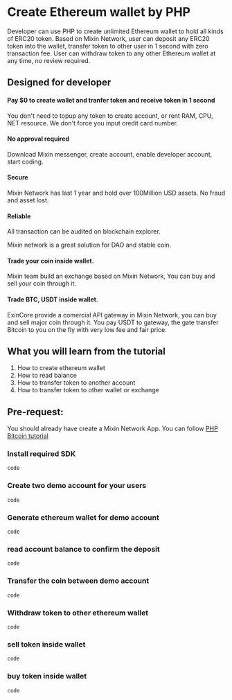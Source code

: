 # Create Ethereum wallet by PHP
Developer can use PHP to create unlimited Ethereum wallet to hold all kinds of ERC20 token.
Based on Mixin Network, user can deposit any ERC20 token into the wallet, transfer token to other user in 1 second with zero transaction fee. User can withdraw token to any other Ethereum wallet at any time, no review required.

## Designed for developer
#### Pay $0 to create wallet and tranfer token and receive token in 1 second
You don't need to topup any token to create account, or rent RAM, CPU, NET resource. We don't force you input credit card number.
#### No approval required
Download Mixin messenger, create account, enable developer account, start coding. 

#### Secure
Mixin Network has last 1 year and hold over 100Million USD assets. No fraud and asset lost.
#### Reliable
All transaction can be audited on blockchain explorer.

Mixin network is a great solution for DAO and stable coin.

#### Trade your coin inside wallet.
Mixin team build an exchange based on Mixin Network, You can buy and sell your coin through it.

#### Trade BTC, USDT inside wallet.
ExinCore provide a comercial API gateway in Mixin Network, you can buy and sell major coin through it.
You pay USDT to gateway, the gate transfer Bitcoin to you on the fly with very low fee and fair price.

## What you will learn from the tutorial
1. How to create ethereum wallet
2. How to read balance
3. How to transfer token to another account
4. How to transfer token to other wallet or exchange

## Pre-request:
You should already have create a Mixin Network App. You can follow [PHP Bitcoin tutorial](https://github.com/wenewzhang/mixin_labs-php-bot)


### Install required SDK
```
code
```
### Create two demo account for your users
```
code
```
### Generate ethereum wallet for demo account
```
code
```
### read account balance to confirm the deposit
```
code
```
### Transfer the coin between demo account
```
code
```
### Withdraw token to other ethereum wallet
```
code
```

### sell token inside wallet
```
code
```

### buy token inside wallet
```
code
```
